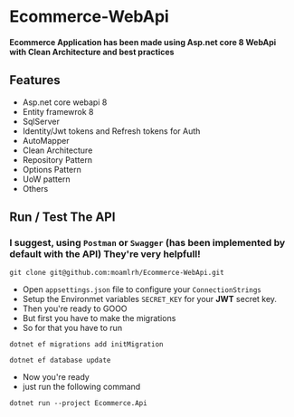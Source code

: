 # Ecommerce-WebApi
#### Ecommerce Application has been made using Asp.net core 8 WebApi with Clean Architecture and best practices


## Features 
 - Asp.net core webapi 8
 - Entity framewrok 8
 - SqlServer
 - Identity/Jwt tokens and Refresh tokens for Auth
 - AutoMapper
 - Clean Architecture
 - Repository Pattern
 - Options Pattern
 - UoW pattern
 - Others


## Run / Test The API 
### I suggest, using `Postman` or `Swagger` (has been implemented by default with the API) They're very helpfull!
```
git clone git@github.com:moamlrh/Ecommerce-WebApi.git
```
- Open `appsettings.json` file to configure your `ConnectionStrings`
- Setup the Environmet variables `SECRET_KEY` for your **JWT** secret key.
- Then you're ready to GOOO
- But first you have to make the migrations
- So for that you have to run
```
dotnet ef migrations add initMigration
```
```
dotnet ef database update 
```
- Now you're ready
- just run the following command
```
dotnet run --project Ecommerce.Api
```
